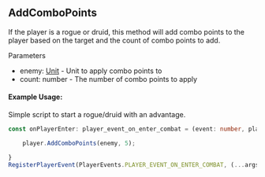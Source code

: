 ## AddComboPoints
If the player is a rogue or druid, this method will add combo points to the player 
based on the target and the count of combo points to add.

Parameters
* enemy: [Unit](./unit.md) - Unit to apply combo points to
* count: number - The number of combo points to apply 

#### Example Usage:  
Simple script to start a rogue/druid with an advantage. 
```typescript
const onPlayerEnter: player_event_on_enter_combat = (event: number, player: Player, enemy: Unit): void => {

    player.AddComboPoints(enemy, 5); 

}
RegisterPlayerEvent(PlayerEvents.PLAYER_EVENT_ON_ENTER_COMBAT, (...args) => onPlayerEnter(...args));
```